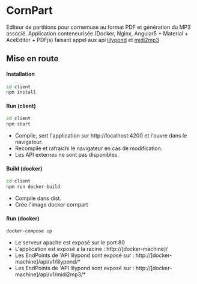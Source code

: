 # CornPart
Editeur de partitions pour cornemuse au format PDF et génération du MP3 associé.
Application conteneurisée (Docker, Nginx, Angular5 + Material + AceEditor + PDFjs) faisant appel aux api [lilypond](https://github.com/GGracieux/lilypond-api) et [midi2mp3](https://github.com/GGracieux/midi2mp3-api)


## Mise en route

#### Installation
```bash
cd client
npm install
```
	
#### Run (client)
```bash
cd client
npm start
```
- Compile, sert l'application sur http://localhost:4200 et l'ouvre dans le navigateur.
- Recompile et rafraichi le navigateur en cas de modification.
- Les API externes ne sont pas disponibles.


#### Build (docker)
```bash
cd client
npm run docker-build
```
- Compile dans dist.
- Crée l'image docker cornpart

#### Run (docker)
```bash
docker-compose up
```
- Le serveur apache est exposé sur le port 80
- L'application est exposé a la racine : http://[docker-machine]/
- Les EndPoints de 'API lilypond sont exposé sur : http://[docker-machine]/api/v1/lilypond/*
- Les EndPoints de 'API lilypond sont exposé sur : http://[docker-machine]/api/v1/midi2mp3/*

